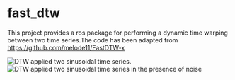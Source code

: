 # fast_dtw
This project provides a ros package for performing a dynamic time warping between two time series.The code has been adapted from https://github.com/melode11/FastDTW-x

![DTW applied two sinusoidal time series.](/images/DTW_noise_python.svg,"")
![DTW applied two sinusoidal time series in the presence of noise](/images/DTW_noise_python.svg,"")

